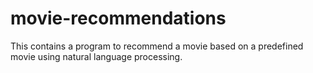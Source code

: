 # movie-recommendations
This contains a program to recommend a movie based on a predefined movie using natural language processing.
